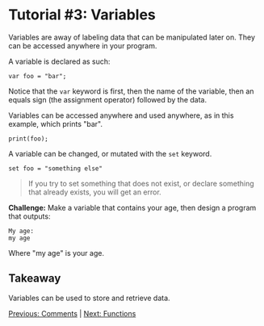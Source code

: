 # Tutorial #3: Variables

Variables are away of labeling data that can be manipulated later on. They can be accessed anywhere in your program. 

A variable is declared as such:

```
var foo = "bar";
```

Notice that the `var` keyword is first, then the name of the variable, then an equals sign (the assignment operator) followed by the data.

Variables can be accessed anywhere and used anywhere, as in this example, which prints "bar".

```
print(foo);
```

A variable can be changed, or mutated with the `set` keyword.

```
set foo = "something else"
```

> If you try to set something that does not exist, or declare something that already exists, you will get an error.

**Challenge:** Make a variable that contains your age, then design a program that outputs:

```
My age:
my age
```

Where "my age" is your age.

## Takeaway

Variables can be used to store and retrieve data. 

[Previous: Comments](https://github.com/SafelySwift/Swizzle/blob/master/Tutorials/Comments%20(%232).md) | [Next: Functions](https://github.com/SafelySwift/Swizzle/blob/master/Tutorials/Functions%20(%234).md)
